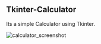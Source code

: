 ## Tkinter-Calculator
Its a simple Calculator using Tkinter.



![calculator_screenshot](https://user-images.githubusercontent.com/102332504/196962741-727efc70-eaed-41d0-85a7-8648d47f932d.jpg)
